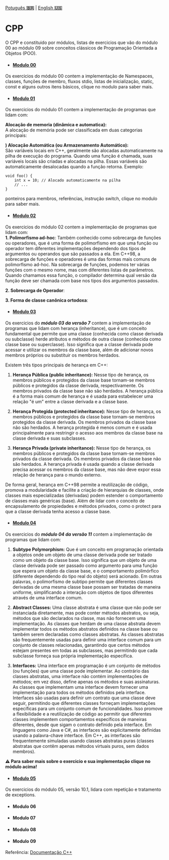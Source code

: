 <a href="" target="_blank">Potuguês **🇧🇷**</a> | <a href="./README_en.md" target="_blank">English **🇺🇸**</a>

# CPP

O CPP e constituido por módulos, listas de exercicios que vão do módulo 00 ao módulo 09 sobre conceitos clássicos de Programação Orientada a Objetos (POO).

- #### [Modulo 00](https://github.com/luciana-pereira/cpp/tree/master/cpp00)
Os exercicios do módulo 00 contem a implementação de Namespaces, classes, funções de membro, fluxos stdio, listas de inicialização, static, const e alguns outros itens básicos, clique no modulo para saber mais.

- #### [Modulo 01](https://github.com/luciana-pereira/cpp/tree/master/cpp01)
Os exercicios do módulo 01 contem a implementação de programas que lidam com:

**Alocação de memoria (dinâmica e automatica):**</br>
A alocação de memória pode ser classificada em duas categorias principais:

 **) Alocação Automática (ou Armazenamento Automático):** </br>
 São variáveis locais em C++, geralmente são alocadas automaticamente na pilha de execução do programa. Quando uma função é chamada, suas variáveis locais são criadas e alocadas na pilha. Essas variáveis são automaticamente desalocadas quando a função retorna.
Exemplo:
```
void foo() {
    int x = 10; // Alocado automaticamente na pilha
    // ...
}
```
ponteiros para membros, referências, instrução switch, clique no modulo para saber mais.

- #### [Modulo 02](https://github.com/luciana-pereira/cpp/tree/master/cpp02)
Os exercicios do módulo 02 contem a implementação de programas que lidam com:</br>
**1. Polimorfismo ad-hoc**:
Também conhecido como sobrecarga de funções ou operadores, que é uma forma de polimorfismo em que uma função ou operador tem diferentes implementações dependendo dos tipos de argumentos ou operandos que são passados a ela. Em C++98, a sobrecarga de funções e operadores é uma das formas mais comuns de polimorfismo ad-hoc.
Na sobrecarga de funções, podemos ter várias funções com o mesmo nome, mas com diferentes listas de parâmetros. Quando chamamos essa função, o compilador determina qual versão da função deve ser chamada com base nos tipos dos argumentos passados. 

**2. Sobrecarga de Operador**: 

**3. Forma de classe canônica ortodoxa**:

- #### [Modulo 03](https://github.com/luciana-pereira/cpp/tree/master/cpp03)
Os exercicios do _**módulo 03 da versão 7**_ contem a implementação de programas que lidam com herança (inheritance), que é um conceito fundamental que permite que uma classe (conhecida como classe derivada ou subclasse) herde atributos e métodos de outra classe (conhecida como classe base ou superclasse). Isso significa que a classe derivada pode acessar e utilizar os membros da classe base, além de adicionar novos membros próprios ou substituir os membros herdados.

Existem três tipos principais de herança em C++:

1. **Herança Pública (public inheritance):** Nesse tipo de herança, os membros públicos e protegidos da classe base tornam-se membros públicos e protegidos da classe derivada, respectivamente. Os membros privados da classe base não são herdados. A herança pública é a forma mais comum de herança e é usada para estabelecer uma relação "é um" entre a classe derivada e a classe base.

2. **Herança Protegida (protected inheritance):** Nesse tipo de herança, os membros públicos e protegidos da classe base tornam-se membros protegidos da classe derivada. Os membros privados da classe base não são herdados. A herança protegida é menos comum e é usada principalmente para restringir o acesso aos membros da classe base na classe derivada e suas subclasses.

3. **Herança Privada (private inheritance):** Nesse tipo de herança, os membros públicos e protegidos da classe base tornam-se membros privados da classe derivada. Os membros privados da classe base não são herdados. A herança privada é usada quando a classe derivada precisa acessar os membros da classe base, mas não deve expor essa relação de herança para o mundo externo.

De forma geral, herança em C++98 permite a reutilização de código, promova a modularidade e facilite a criação de hierarquias de classes, onde classes mais especializadas (derivadas) podem estender o comportamento de classes mais genéricas (base). Além de lidar com o conceito de encapsulamento de propiedades e métodos privados, como o protect para que a classe derivada tenha acesso a classe base.

- #### [Modulo 04](https://github.com/luciana-pereira/cpp/tree/master/cpp04)
Os exercicios do _**módulo 04 da versão 11**_ contem a implementação de programas que lidam com:
1. **Subtype Polymorphism:**
Que é um conceito em programação orientada a objetos onde um objeto de uma classe derivada pode ser tratado como um objeto da classe base. Isso significa que um objeto de uma classe derivada pode ser passado como argumento para uma função que espera um objeto da classe base, e o comportamento polimórfico (diferente dependendo do tipo real do objeto) será acionado. Em outras palavras, o polimorfismo de subtipo permite que diferentes classes derivadas de uma mesma classe base possam ser tratadas de maneira uniforme, simplificando a interação com objetos de tipos diferentes através de uma interface comum.

2. **Abstract Classes:**
Uma classe abstrata é uma classe que não pode ser instanciada diretamente, mas pode conter métodos abstratos, ou seja, métodos que são declarados na classe, mas não fornecem uma implementação. As classes que herdam de uma classe abstrata devem implementar todos os métodos abstratos definidos na classe base ou também serem declaradas como classes abstratas. As classes abstratas são frequentemente usadas para definir uma interface comum para um conjunto de classes relacionadas, garantindo que certos métodos estejam presentes em todas as subclasses, mas permitindo que cada subclasse forneça sua própria implementação específica.

3. **Interfaces:**
Uma interface em programação é um conjunto de métodos (ou funções) que uma classe pode implementar. Ao contrário das classes abstratas, uma interface não contém implementações de métodos; em vez disso, define apenas os métodos e suas assinaturas. As classes que implementam uma interface devem fornecer uma implementação para todos os métodos definidos pela interface. Interfaces são usadas para definir um contrato que uma classe deve seguir, permitindo que diferentes classes forneçam implementações específicas para um conjunto comum de funcionalidades. Isso promove a flexibilidade e a reutilização de código ao permitir que diferentes classes implementem comportamentos específicos de maneiras diferentes, desde que sigam o contrato definido pela interface. Em linguagens como Java e C#, as interfaces são explicitamente definidas usando a palavra-chave interface. Em C++, as interfaces são frequentemente simuladas usando classes abstratas puras (classes abstratas que contêm apenas métodos virtuais puros, sem dados membros).

**⚠️​ Para saber mais sobre o exercicio e sua implementação clique no módulo acima!**

- #### [Modulo 05](https://github.com/luciana-pereira/cpp/tree/master/cpp05)
Os exercicios do módulo 05, versão 10.1, lidara com repetição e tratamento de exceptions.

- #### Modulo 06
- #### Modulo 07
- #### Modulo 08
- #### Modulo 09

Referência: [Documentação C++](https://cplusplus.com/)

